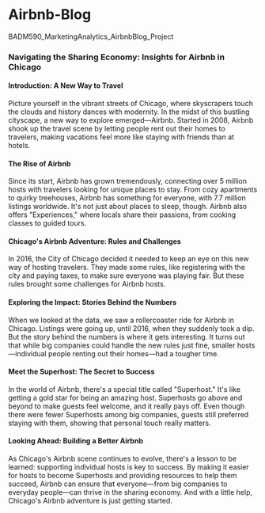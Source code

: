 # Airbnb-Blog
BADM590_MarketingAnalytics_AirbnbBlog_Project

### Navigating the Sharing Economy: Insights for Airbnb in Chicago

#### Introduction: A New Way to Travel
Picture yourself in the vibrant streets of Chicago, where skyscrapers touch the clouds and history dances with modernity. In the midst of this bustling cityscape, a new way to explore emerged—Airbnb. Started in 2008, Airbnb shook up the travel scene by letting people rent out their homes to travelers, making vacations feel more like staying with friends than at hotels.

#### The Rise of Airbnb
Since its start, Airbnb has grown tremendously, connecting over 5 million hosts with travelers looking for unique places to stay. From cozy apartments to quirky treehouses, Airbnb has something for everyone, with 7.7 million listings worldwide. It's not just about places to sleep, though. Airbnb also offers "Experiences," where locals share their passions, from cooking classes to guided tours.

#### Chicago's Airbnb Adventure: Rules and Challenges
In 2016, the City of Chicago decided it needed to keep an eye on this new way of hosting travelers. They made some rules, like registering with the city and paying taxes, to make sure everyone was playing fair. But these rules brought some challenges for Airbnb hosts.

#### Exploring the Impact: Stories Behind the Numbers
When we looked at the data, we saw a rollercoaster ride for Airbnb in Chicago. Listings were going up, until 2016, when they suddenly took a dip. But the story behind the numbers is where it gets interesting. It turns out that while big companies could handle the new rules just fine, smaller hosts—individual people renting out their homes—had a tougher time.

#### Meet the Superhost: The Secret to Success
In the world of Airbnb, there's a special title called "Superhost." It's like getting a gold star for being an amazing host. Superhosts go above and beyond to make guests feel welcome, and it really pays off. Even though there were fewer Superhosts among big companies, guests still preferred staying with them, showing that personal touch really matters.

#### Looking Ahead: Building a Better Airbnb
As Chicago's Airbnb scene continues to evolve, there's a lesson to be learned: supporting individual hosts is key to success. By making it easier for hosts to become Superhosts and providing resources to help them succeed, Airbnb can ensure that everyone—from big companies to everyday people—can thrive in the sharing economy. And with a little help, Chicago's Airbnb adventure is just getting started.
